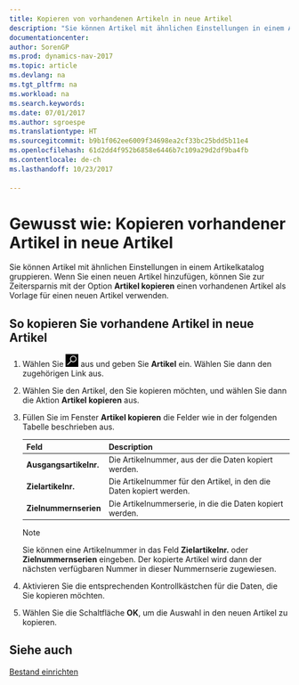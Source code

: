 ```yaml
---
title: Kopieren von vorhandenen Artikeln in neue Artikel
description: "Sie können Artikel mit ähnlichen Einstellungen in einem Artikelkatalog gruppieren. Wenn Sie einen neuen Artikel hinzufügen, können Sie zur Zeitersparnis mit der Option **Artikel kopieren** einen vorhandenen Artikel als Vorlage für einen neuen Artikel verwenden."
documentationcenter: 
author: SorenGP
ms.prod: dynamics-nav-2017
ms.topic: article
ms.devlang: na
ms.tgt_pltfrm: na
ms.workload: na
ms.search.keywords: 
ms.date: 07/01/2017
ms.author: sgroespe
ms.translationtype: HT
ms.sourcegitcommit: b9b1f062ee6009f34698ea2cf33bc25bdd5b11e4
ms.openlocfilehash: 61d2dd4f952b6858e6446b7c109a29d2df9ba4fb
ms.contentlocale: de-ch
ms.lasthandoff: 10/23/2017

---
```

# <a name="how-to-copy-existing-items-to-new-items"></a>Gewusst wie: Kopieren vorhandener Artikel in neue Artikel
Sie können Artikel mit ähnlichen Einstellungen in einem Artikelkatalog gruppieren. Wenn Sie einen neuen Artikel hinzufügen, können Sie zur Zeitersparnis mit der Option **Artikel kopieren** einen vorhandenen Artikel als Vorlage für einen neuen Artikel verwenden.  

## <a name="to-copy-existing-items-to-new-items"></a>So kopieren Sie vorhandene Artikel in neue Artikel  

1.  Wählen Sie ![Nach Seite oder Bericht suchen](../../media/ui-search/search_small.png "Symbol nach Seite oder Bericht suchen") aus und geben Sie **Artikel** ein. Wählen Sie dann den zugehörigen Link aus.  
2.  Wählen Sie den Artikel, den Sie kopieren möchten, und wählen Sie dann die Aktion **Artikel kopieren** aus.  
3.  Füllen Sie im Fenster **Artikel kopieren** die Felder wie in der folgenden Tabelle beschrieben aus.  

    |Feld|Description|  
    |---------------------------------|---------------------------------------|  
    |**Ausgangsartikelnr.**|Die Artikelnummer, aus der die Daten kopiert werden.|  
    |**Zielartikelnr.**|Die Artikelnummer für den Artikel, in den die Daten kopiert werden.|  
    |**Zielnummernserien**|Die Artikelnummerserie, in die die Daten kopiert werden.|  

    > [!NOTE]  
    >  Sie können eine Artikelnummer in das Feld **Zielartikelnr.** oder **Zielnummernserien** eingeben. Der kopierte Artikel wird dann der nächsten verfügbaren Nummer in dieser Nummernserie zugewiesen.  

4.  Aktivieren Sie die entsprechenden Kontrollkästchen für die Daten, die Sie kopieren möchten.  
5.  Wählen Sie die Schaltfläche **OK**, um die Auswahl in den neuen Artikel zu kopieren.  

## <a name="see-also"></a>Siehe auch  
[Bestand einrichten](../../inventory-setup-inventory.md)

